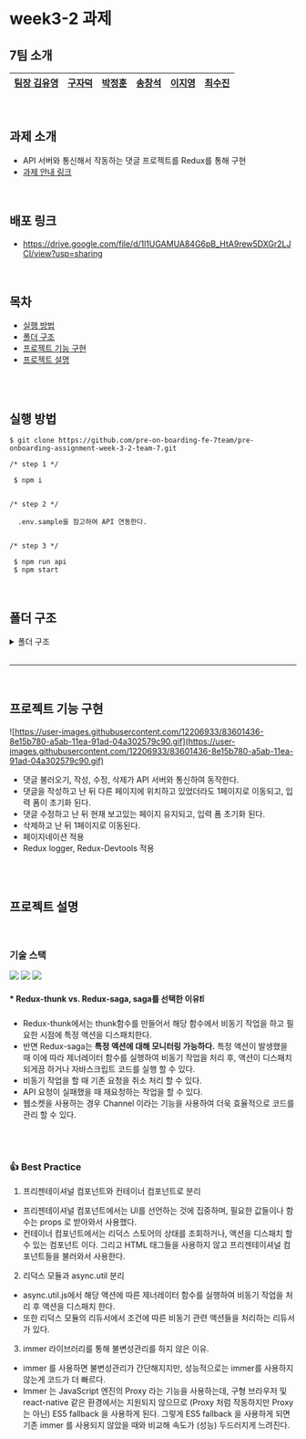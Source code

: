# week3-2 과제

## 7팀 소개

| [팀장 김유영](https://github.com/ezn6) | [구자덕](https://github.com/ted-jv) | [박정훈](https://github.com/Malza0408) | [송창석](https://github.com/SongChangseok) | [이지영](https://github.com/jiyounggo) | [최수진](https://github.com/ssujinc) |
| -------------------------------------- | ----------------------------------- | -------------------------------------- | ------------------------------------------ | -------------------------------------- | ------------------------------------ |

<br>

## 과제 소개

- API 서버와 통신해서 작동하는 댓글 프로젝트를 Redux를 통해 구현
- [과제 안내 링크](https://younuk.notion.site/a8d75feeb90040a1b64bef5944664969)

<br>

## 배포 링크

- https://drive.google.com/file/d/1l1UGAMUA84G6pB_HtA9rew5DXGr2LJCI/view?usp=sharing

<br>

## 목차

- [실행 방법](#실행-방법)
- [폴더 구조](#폴더-구조)
- [프로젝트 기능 구현](#프로젝트-기능-구현)
- [프로젝트 설명](#프로젝트-설명)

<br>

<br>

## 실행 방법

```
$ git clone https://github.com/pre-on-boarding-fe-7team/pre-onboarding-assignment-week-3-2-team-7.git
```

```
/* step 1 */

 $ npm i


/* step 2 */

  .env.sample을 참고하여 API 연동한다.


/* step 3 */

 $ npm run api
 $ npm start
```

<br>

## 폴더 구조

<details><summary>폴더 구조
</summary>

```
📦src
 ┣ 📂api
 ┃ ┗ 📜api.js
 ┣ 📂common
 ┃ ┣ 📂hooks
 ┃ ┃ ┗ 📜useAxios.js
 ┃ ┗ 📜constant.js
 ┣ 📂components
 ┃ ┣ 📜CommentList.js
 ┃ ┣ 📜Error.js
 ┃ ┣ 📜Form.js
 ┃ ┣ 📜Loading.js
 ┃ ┗ 📜PageList.js
 ┣ 📂containers
 ┃ ┣ 📜CommentListContainer.js
 ┃ ┣ 📜FormContainer.js
 ┃ ┗ 📜PageListContainer.js
 ┣ 📂modules
 ┃ ┣ 📜comments.js
 ┃ ┣ 📜page.js
 ┃ ┣ 📜rootReducer.js
 ┃ ┗ 📜target.js
 ┣ 📂util
 ┃ ┗ 📜async.utill.js
 ┣ 📜App.js
 ┗ 📜index.js

```

</details>

<br>

---

<br>

## 프로젝트 기능 구현

![https://user-images.githubusercontent.com/12206933/83601436-8e15b780-a5ab-11ea-91ad-04a302579c90.gif](https://user-images.githubusercontent.com/12206933/83601436-8e15b780-a5ab-11ea-91ad-04a302579c90.gif)

- 댓글 불러오기, 작성, 수정, 삭제가 API 서버와 통신하여 동작한다.
- 댓글을 작성하고 난 뒤 다른 페이지에 위치하고 있었더라도 1페이지로 이동되고, 입력 폼이 초기화 된다.
- 댓글 수정하고 난 뒤 현재 보고있는 페이지 유지되고, 입력 폼 초기화 된다.
- 삭제하고 난 뒤 1페이지로 이동된다.
- 페이지네이션 적용
- Redux logger, Redux-Devtools 적용

<br>

<br>

## 프로젝트 설명

<br>

### 기술 스택

<img src="https://img.shields.io/badge/React-61DAFB?style=flat-square&amp;logo=React&amp;logoColor=black"> <img src="https://img.shields.io/badge/Redux-764ABC?style=flat-square&amp;logo=Redux&amp;logoColor=white"> <img src="https://img.shields.io/badge/Redux-Saga-999999?style=flat-square&amp;logo=Redux-Saga&amp;logoColor=white">

#### \* Redux-thunk vs. Redux-saga, saga를 선택한 이유❗❕

- Redux-thunk에서는 thunk함수를 만들어서 해당 함수에서 비동기 작업을 하고 필요한 시점에 특정 액션을 디스패치한다.
- 반면 Redux-saga는 **특정 액션에 대해 모니터링 가능하다.** 특정 액션이 발생했을 때 이에 따라 제너레이터 함수를 실행하여 비동기 작업을 처리 후, 액션이 디스패치 되게끔 하거나 자바스크립트 코드를 실행 할 수 있다.
- 비동기 작업을 할 때 기존 요청을 취소 처리 할 수 있다.
- API 요청이 실패했을 때 재요청하는 작업을 할 수 있다.
- 웹소켓을 사용하는 경우 Channel 이라는 기능을 사용하여 더욱 효율적으로 코드를 관리 할 수 있다.

<br>

<br>

### 👍 **Best Practice**

1. 프리젠테이셔널 컴포넌트와 컨테이너 컴포넌트로 분리

- 프리젠테이셔널 컴포넌트에서는 UI를 선언하는 것에 집중하며, 필요한 값들이나 함수는 props 로 받아와서 사용했다.
- 컨테이너 컴포넌트에서는 리덕스 스토어의 상태를 조회하거나, 액션을 디스패치 할 수 있는 컴포넌트 이다. 그리고 HTML 태그들을 사용하지 않고 프리젠테이셔널 컴포넌트들을 불러와서 사용한다.

2. 리덕스 모듈과 async.util 분리

- async.util.js에서 해당 액션에 따른 제너레이터 함수를 실행하여 비동기 작업을 처리 후 액션을 디스패치 한다.
- 또한 리덕스 모듈의 리듀서에서 조건에 따른 비동기 관련 액션들을 처리하는 리듀서가 있다.

3. immer 라이브러리를 통해 불변성관리를 하지 않은 이유.

- immer 를 사용하면 불변성관리가 간단해지지만, 성능적으로는 immer를 사용하지 않는게 코드가 더 빠르다.
- Immer 는 JavaScript 엔진의 Proxy 라는 기능을 사용하는데, 구형 브라우저 및 react-native 같은 환경에서는 지원되지 않으므로 (Proxy 처럼 작동하지만 Proxy는 아닌) ES5 fallback 을 사용하게 된다.
  그렇게 ES5 fallback 을 사용하게 되면 기존 immer 를 사용되지 않았을 때와 비교해 속도가 (성능) 두드러지게 느려진다.
